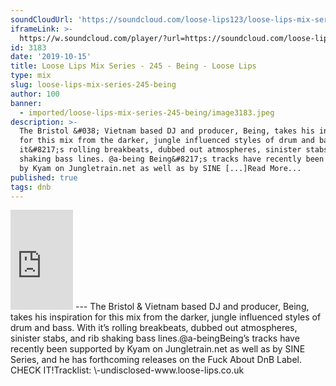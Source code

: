 ```yaml
---
soundCloudUrl: 'https://soundcloud.com/loose-lips123/loose-lips-mix-series-245-being'
iframeLink: >-
  https://w.soundcloud.com/player/?url=https://soundcloud.com/loose-lips123/loose-lips-mix-series-245-being&color=00aabb&auto_play=false&hide_related=false&show_comments=true&show_user=true&show_reposts=false
id: 3183
date: '2019-10-15'
title: Loose Lips Mix Series - 245 - Being - Loose Lips
type: mix
slug: loose-lips-mix-series-245-being
author: 100
banner:
  - imported/loose-lips-mix-series-245-being/image3183.jpeg
description: >-
  The Bristol &#038; Vietnam based DJ and producer, Being, takes his inspiration
  for this mix from the darker, jungle influenced styles of drum and bass. With
  it&#8217;s rolling breakbeats, dubbed out atmospheres, sinister stabs, and rib
  shaking bass lines. @a-being Being&#8217;s tracks have recently been supported
  by Kyam on Jungletrain.net as well as by SINE [...]Read More...
published: true
tags: dnb
---
```

<iframe id="sc-widget" title="title" width="100" height="160" scrolling="no" frameborder="yes" allow="autoplay" src="https://w.soundcloud.com/player/?url=https://soundcloud.com/loose-lips123/loose-lips-mix-series-245-being&amp;color=00aabb&amp;auto_play=false&amp;hide_related=false&amp;show_comments=true&amp;show_user=true&amp;show_reposts=false"></iframe>
---
The Bristol & Vietnam based DJ and producer, Being, takes his inspiration for this mix from the darker, jungle influenced styles of drum and bass. With it’s rolling breakbeats, dubbed out atmospheres, sinister stabs, and rib shaking bass lines.@a-beingBeing’s tracks have recently been supported by Kyam on Jungletrain.net as well as by SINE Series, and he has forthcoming releases on the Fuck About DnB Label. CHECK IT!Tracklist:  
\-undisclosed-www.loose-lips.co.uk